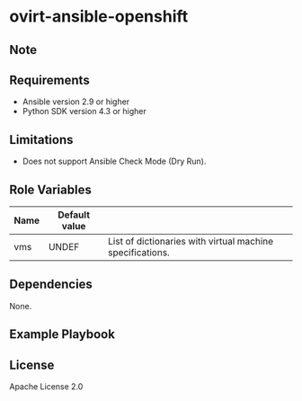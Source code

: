 ovirt-ansible-openshift
====================================

Note
----


Requirements
------------

 * Ansible version 2.9 or higher
 * Python SDK version 4.3 or higher

Limitations
-----------

 * Does not support Ansible Check Mode (Dry Run).

Role Variables
--------------

| Name                           | Default value |                                              |
|--------------------------------|---------------|----------------------------------------------|
| vms                            | UNDEF         | List of dictionaries with virtual machine specifications.   |

Dependencies
------------

None.

Example Playbook
----------------



License
-------

Apache License 2.0
